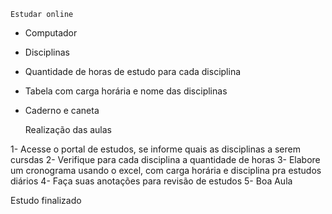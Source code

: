 	Estudar online

- Computador
- Disciplinas
- Quantidade de horas de estudo para cada disciplina
- Tabela com carga horária e nome das disciplinas
- Caderno e caneta

	Realização das aulas

1- Acesse o portal de estudos, se informe quais as disciplinas a serem cursdas
2- Verifique para cada disciplina a quantidade de horas
3- Elabore um cronograma usando o excel, com carga horária e disciplina pra estudos diários
4- Faça suas anotações para revisão de estudos
5- Boa Aula

Estudo finalizado

